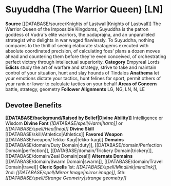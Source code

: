 ﻿---
ability:
- Intelligence
- Wisdom
ability_boost:
- Intelligence
- Wisdom
alignment: LN
deity:
- '[[DATABASE/deity/Suyuddha|Suyuddha]]'
deity_category: Empyreal Lords
divine_font: Harm or Heal
domain:
- '[[DATABASE/domain/Duty Domain|Duty]]'
- '[[DATABASE/domain/Perfection Domain|Perfection]]'
- '[[DATABASE/domain/Swarm Domain|Swarm]]'
- '[[DATABASE/domain/Travel Domain|Travel]]'
- '[[DATABASE/domain/Trickery Domain|Trickery]]'
- '[[DATABASE/domain/Zeal Domain|Zeal]]'
favored_weapon: '[[DATABASE/weapon/Tekko-Kagi|Tekko-Kagi]]'
follower_alignment:
- LG
- NG
- LN
- N
- LE
id: '245'
name: Suyuddha
rarity: Common
skill:
- '[[DATABASE/skill/Athletics|Athletics]]'
source: '[[DATABASE/source/Knights of Lastwall|Knights of Lastwall]]'
type: Deity

---
# Suyuddha (The Warrior Queen) [LN]

**Source** [[DATABASE/source/Knights of Lastwall|Knights of Lastwall]]
The Warrior Queen of the Impossible Kingdoms, Suyuddha is the patron goddess of Vudra's elite warriors, the padaprajna, and an unparalleled strategist who delights in war waged flawlessly. To Suyuddha, nothing compares to the thrill of seeing elaborate stratagems executed with absolute coordinated precision, of calculating foes' plans a dozen moves ahead and countering them before they're even conceived, of orchestrating perfect victory through intellectual superiority.
**Category** Empyreal Lords
**Edicts** study the art of warfare and strategy, strive to take and maintain control of your situation, hunt and slay hounds of Tindalos
**Anathema** let your emotions dictate your tactics, hunt felines for sport, permit others of your rank or lower to calculate tactics on your behalf
**Areas of Concern** battle, strategy, geometry
**Follower Alignments** LG, NG, LN, N, LE

## Devotee Benefits

**[[DATABASE/background/Raised by Belief|Divine Ability]]** Intelligence or Wisdom
**Divine Font** _[[DATABASE/spell/Harm|harm]]_ or _[[DATABASE/spell/Heal|heal]]_
**Divine Skill** [[DATABASE/skill/Athletics|Athletics]]
**Favored Weapon** [[DATABASE/weapon/Tekko-Kagi|tekko-kagi]]
**Domains** [[DATABASE/domain/Duty Domain|duty]], [[DATABASE/domain/Perfection Domain|perfection]], [[DATABASE/domain/Trickery Domain|trickery]], [[DATABASE/domain/Zeal Domain|zeal]]
**Alternate Domains** [[DATABASE/domain/Swarm Domain|swarm]], [[DATABASE/domain/Travel Domain|travel]]
**Cleric Spells** 1st: _[[DATABASE/spell/Mindlink|mindlink]]_, 2nd: _[[DATABASE/spell/Mirror Image|mirror image]]_, 5th: _[[DATABASE/spell/Strange Geometry|strange geometry]]_